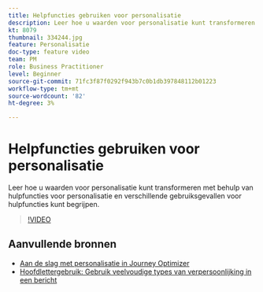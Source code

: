 ```yaml
---
title: Helpfuncties gebruiken voor personalisatie
description: Leer hoe u waarden voor personalisatie kunt transformeren met behulp van hulpfuncties voor personalisatie en verschillende gebruiksgevallen voor hulpfuncties kunt begrijpen.
kt: 8079
thumbnail: 334244.jpg
feature: Personalisatie
doc-type: feature video
team: PM
role: Business Practitioner
level: Beginner
source-git-commit: 71fc3f87f0292f943b7c0b1db397848112b01223
workflow-type: tm+mt
source-wordcount: '82'
ht-degree: 3%

---
```



# Helpfuncties gebruiken voor personalisatie

Leer hoe u waarden voor personalisatie kunt transformeren met behulp van hulpfuncties voor personalisatie en verschillende gebruiksgevallen voor hulpfuncties kunt begrijpen.

>[!VIDEO](https://video.tv.adobe.com/v/334244?quality=12)

## Aanvullende bronnen

* [Aan de slag met personalisatie in Journey Optimizer](https://experienceleague.adobe.com/docs/journey-optimizer/using/create-messages/personalization/personalize.html)
* [Hoofdlettergebruik: Gebruik veelvoudige types van verpersoonlijking in een bericht](https://experienceleague.adobe.com/docs/journey-optimizer/using/create-messages/personalization/personalization-use-case.html)
